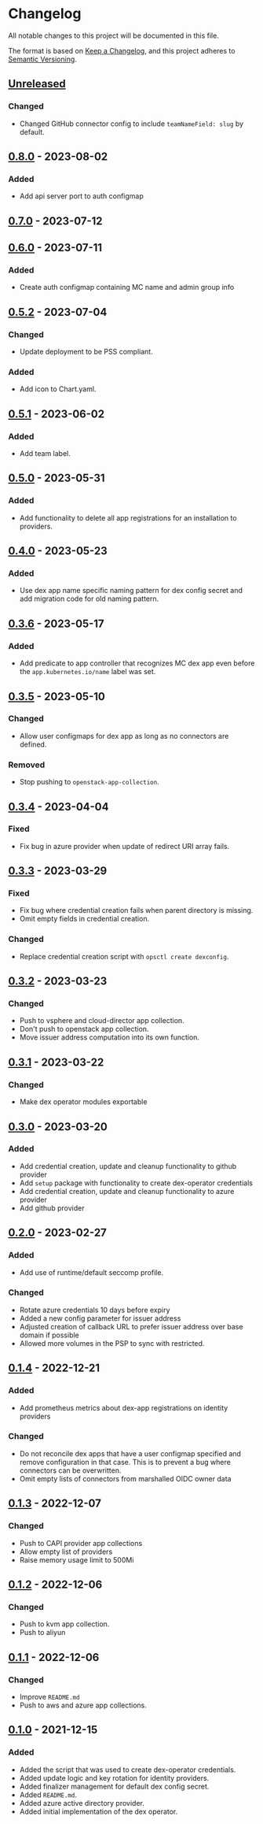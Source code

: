 # Changelog

All notable changes to this project will be documented in this file.

The format is based on [Keep a Changelog](https://keepachangelog.com/en/1.0.0/),
and this project adheres to [Semantic Versioning](https://semver.org/spec/v2.0.0.html).

## [Unreleased]

### Changed

- Changed GitHub connector config to include `teamNameField: slug` by default.

## [0.8.0] - 2023-08-02

### Added

- Add api server port to auth configmap

## [0.7.0] - 2023-07-12

## [0.6.0] - 2023-07-11

### Added

- Create auth configmap containing MC name and admin group info

## [0.5.2] - 2023-07-04

### Changed

- Update deployment to be PSS compliant.

### Added

- Add icon to Chart.yaml.

## [0.5.1] - 2023-06-02

### Added

- Add team label.

## [0.5.0] - 2023-05-31

### Added

- Add functionality to delete all app registrations for an installation to providers.

## [0.4.0] - 2023-05-23

### Added

- Use dex app name specific naming pattern for dex config secret and add migration code for old naming pattern.

## [0.3.6] - 2023-05-17

### Added

- Add predicate to app controller that recognizes MC dex app even before the `app.kubernetes.io/name` label was set.

## [0.3.5] - 2023-05-10

### Changed

- Allow user configmaps for dex app as long as no connectors are defined.

### Removed

- Stop pushing to `openstack-app-collection`.

## [0.3.4] - 2023-04-04

### Fixed

- Fix bug in azure provider when update of redirect URI array fails.

## [0.3.3] - 2023-03-29

### Fixed

- Fix bug where credential creation fails when parent directory is missing.
- Omit empty fields in credential creation.

### Changed

- Replace credential creation script with `opsctl create dexconfig`.

## [0.3.2] - 2023-03-23

### Changed

- Push to vsphere and cloud-director app collection.
- Don't push to openstack app collection.
- Move issuer address computation into its own function.

## [0.3.1] - 2023-03-22

### Changed

- Make dex operator modules exportable

## [0.3.0] - 2023-03-20

### Added

- Add credential creation, update and cleanup functionality to github provider
- Add `setup` package with functionality to create dex-operator credentials
- Add credential creation, update and cleanup functionality to azure provider
- Add github provider

## [0.2.0] - 2023-02-27

### Added

- Add use of runtime/default seccomp profile.

### Changed

- Rotate azure credentials 10 days before expiry
- Added a new config parameter for issuer address
- Adjusted creation of callback URL to prefer issuer address over base domain if possible
- Allowed more volumes in the PSP to sync with restricted.

## [0.1.4] - 2022-12-21

### Added

- Add prometheus metrics about dex-app registrations on identity providers

### Changed

- Do not reconcile dex apps that have a user configmap specified and remove configuration in that case. This is to prevent a bug where connectors can be overwritten. 
- Omit empty lists of connectors from marshalled OIDC owner data

## [0.1.3] - 2022-12-07

### Changed

- Push to CAPI provider app collections
- Allow empty list of providers
- Raise memory usage limit to 500Mi

## [0.1.2] - 2022-12-06

### Changed

- Push to kvm app collection.
- Push to aliyun

## [0.1.1] - 2022-12-06

### Changed

- Improve `README.md`
- Push to aws and azure app collections.

## [0.1.0] - 2021-12-15

### Added

- Added the script that was used to create dex-operator credentials.
- Added update logic and key rotation for identity providers.
- Added finalizer management for default dex config secret.
- Added `README.md`.
- Added azure active directory provider.
- Added initial implementation of the dex operator.

[Unreleased]: https://github.com/giantswarm/dex-operator/compare/v0.8.0...HEAD
[0.8.0]: https://github.com/giantswarm/dex-operator/compare/v0.7.0...v0.8.0
[0.7.0]: https://github.com/giantswarm/dex-operator/compare/v0.6.0...v0.7.0
[0.6.0]: https://github.com/giantswarm/dex-operator/compare/v0.5.2...v0.6.0
[0.5.2]: https://github.com/giantswarm/dex-operator/compare/v0.5.1...v0.5.2
[0.5.1]: https://github.com/giantswarm/dex-operator/compare/v0.5.0...v0.5.1
[0.5.0]: https://github.com/giantswarm/dex-operator/compare/v0.4.0...v0.5.0
[0.4.0]: https://github.com/giantswarm/dex-operator/compare/v0.3.6...v0.4.0
[0.3.6]: https://github.com/giantswarm/dex-operator/compare/v0.3.5...v0.3.6
[0.3.5]: https://github.com/giantswarm/dex-operator/compare/v0.3.4...v0.3.5
[0.3.4]: https://github.com/giantswarm/dex-operator/compare/v0.3.3...v0.3.4
[0.3.3]: https://github.com/giantswarm/dex-operator/compare/v0.3.2...v0.3.3
[0.3.2]: https://github.com/giantswarm/dex-operator/compare/v0.3.1...v0.3.2
[0.3.1]: https://github.com/giantswarm/dex-operator/compare/v0.3.0...v0.3.1
[0.3.0]: https://github.com/giantswarm/dex-operator/compare/v0.2.0...v0.3.0
[0.2.0]: https://github.com/giantswarm/dex-operator/compare/v0.1.4...v0.2.0
[0.1.4]: https://github.com/giantswarm/dex-operator/compare/v0.1.3...v0.1.4
[0.1.3]: https://github.com/giantswarm/dex-operator/compare/v0.1.2...v0.1.3
[0.1.2]: https://github.com/giantswarm/dex-operator/compare/v0.1.1...v0.1.2
[0.1.1]: https://github.com/giantswarm/dex-operator/compare/v0.1.0...v0.1.1
[0.1.0]: https://github.com/giantswarm/dex-operator/releases/tag/v0.1.0
